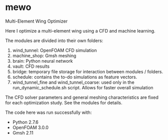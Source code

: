 # mewo
Multi-Element Wing Optimizer

Here I optimize a multi-element wing using a CFD and machine learning.  

The modules are divided into their own folders:  
1. wind_tunnel: OpenFOAM CFD simulation  
2. machine_shop: Gmsh meshing  
3. brain: Python neural network  
4. vault: CFD results  
5. bridge: temporary file storage for interaction between modules / folders.
6. schedule: contains the to-do simulations as feature vectors.
7. wind_tunnel_fine and wind_tunnel_coarse: used only in the run_dynamic_schedule.sh script. Allows for faster overall simulation 

The CFD solver parameters and general meshing characteristics are fixed for 
each optimization study. See the modules for details.

The code here was run successfully with:  
- Python 2.7.6  
- OpenFOAM 3.0.0  
- Gmsh 2.11  
